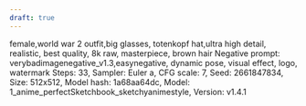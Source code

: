 ```yaml
---
draft: true
---
```


female,world war 2 outfit,big glasses, totenkopf hat,ultra high detail, realistic, best quality, 8k raw, masterpiece, brown hair
Negative prompt: verybadimagenegative_v1.3,easynegative, dynamic pose, visual effect, logo, watermark
Steps: 33, Sampler: Euler a, CFG scale: 7, Seed: 2661847834, Size: 512x512, Model hash: 1a68aa64dc, Model: 1_anime_perfectSketchbook_sketchyanimestyle, Version: v1.4.1
